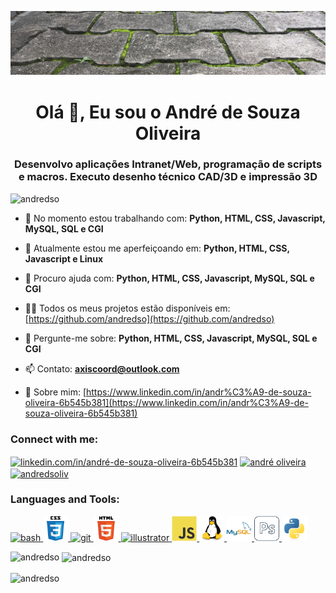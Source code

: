 ![banner](https://github.com/andredso/impressao-3d/blob/main/IMG_0072.JPG)

<h1 align="center">Olá 👋, Eu sou o André de Souza Oliveira</h1>
<h3 align="center">Desenvolvo aplicações Intranet/Web, programação de scripts e macros. Executo desenho técnico CAD/3D e impressão 3D</h3>

<p align="left"> <img src="https://komarev.com/ghpvc/?username=andredso&label=Profile%20views&color=0e75b6&style=flat" alt="andredso" /> </p>

- 🔭 No momento estou trabalhando com: **Python, HTML, CSS, Javascript, MySQL, SQL e CGI**

- 🌱 Atualmente estou me aperfeiçoando em: **Python, HTML, CSS, Javascript e Linux**

- 🤝 Procuro ajuda com: **Python, HTML, CSS, Javascript, MySQL, SQL e CGI**

- 👨‍💻 Todos os meus projetos estão disponíveis em: [https://github.com/andredso](https://github.com/andredso)

- 💬 Pergunte-me sobre: **Python, HTML, CSS, Javascript, MySQL, SQL e CGI**

- 📫 Contato: **axiscoord@outlook.com**

- 📄 Sobre mim: [https://www.linkedin.com/in/andr%C3%A9-de-souza-oliveira-6b545b381](https://www.linkedin.com/in/andr%C3%A9-de-souza-oliveira-6b545b381)

<h3 align="left">Connect with me:</h3>
<p align="left">
<a href="https://linkedin.com/in/andré-de-souza-oliveira-6b545b381" target="blank"><img align="center" src="https://raw.githubusercontent.com/rahuldkjain/github-profile-readme-generator/master/src/images/icons/Social/linked-in-alt.svg" alt="linkedin.com/in/andré-de-souza-oliveira-6b545b381" height="30" width="40" /></a>
<a href="https://www.facebook.com/profile.php?id=61561192483071" target="blank"><img align="center" src="https://raw.githubusercontent.com/rahuldkjain/github-profile-readme-generator/master/src/images/icons/Social/facebook.svg" alt="andré oliveira" height="30" width="40" /></a>
<a href="https://www.instagram.com/andredsoliv/" target="blank"><img align="center" src="https://raw.githubusercontent.com/rahuldkjain/github-profile-readme-generator/master/src/images/icons/Social/instagram.svg" alt="andredsoliv" height="30" width="40" /></a>
</p>

<h3 align="left">Languages and Tools:</h3>
<p align="left"> <a href="https://www.gnu.org/software/bash/" target="_blank" rel="noreferrer"> <img src="https://www.vectorlogo.zone/logos/gnu_bash/gnu_bash-icon.svg" alt="bash" width="40" height="40"/> </a> <a href="https://www.w3schools.com/css/" target="_blank" rel="noreferrer"> <img src="https://raw.githubusercontent.com/devicons/devicon/master/icons/css3/css3-original-wordmark.svg" alt="css3" width="40" height="40"/> </a> <a href="https://git-scm.com/" target="_blank" rel="noreferrer"> <img src="https://www.vectorlogo.zone/logos/git-scm/git-scm-icon.svg" alt="git" width="40" height="40"/> </a> <a href="https://www.w3.org/html/" target="_blank" rel="noreferrer"> <img src="https://raw.githubusercontent.com/devicons/devicon/master/icons/html5/html5-original-wordmark.svg" alt="html5" width="40" height="40"/> </a> <a href="https://www.adobe.com/in/products/illustrator.html" target="_blank" rel="noreferrer"> <img src="https://www.vectorlogo.zone/logos/adobe_illustrator/adobe_illustrator-icon.svg" alt="illustrator" width="40" height="40"/> </a> <a href="https://developer.mozilla.org/en-US/docs/Web/JavaScript" target="_blank" rel="noreferrer"> <img src="https://raw.githubusercontent.com/devicons/devicon/master/icons/javascript/javascript-original.svg" alt="javascript" width="40" height="40"/> </a> <a href="https://www.linux.org/" target="_blank" rel="noreferrer"> <img src="https://raw.githubusercontent.com/devicons/devicon/master/icons/linux/linux-original.svg" alt="linux" width="40" height="40"/> </a> <a href="https://www.mysql.com/" target="_blank" rel="noreferrer"> <img src="https://raw.githubusercontent.com/devicons/devicon/master/icons/mysql/mysql-original-wordmark.svg" alt="mysql" width="40" height="40"/> </a> <a href="https://www.photoshop.com/en" target="_blank" rel="noreferrer"> <img src="https://raw.githubusercontent.com/devicons/devicon/master/icons/photoshop/photoshop-line.svg" alt="photoshop" width="40" height="40"/> </a> <a href="https://www.python.org" target="_blank" rel="noreferrer"> <img src="https://raw.githubusercontent.com/devicons/devicon/master/icons/python/python-original.svg" alt="python" width="40" height="40"/> </a> </p>

<p><img align="left" src="https://github-readme-stats.vercel.app/api/top-langs?username=andredso&show_icons=true&theme=dark&locale=en&layout=compact" alt="andredso" /></p>

<p>&nbsp;<img align="center" src="https://github-readme-stats.vercel.app/api?username=andredso&show_icons=true&theme=dark&locale=en" alt="andredso" /></p>

<p><img align="center" src="https://github-readme-streak-stats.herokuapp.com/?user=andredso&theme=dark" alt="andredso" /></p>
